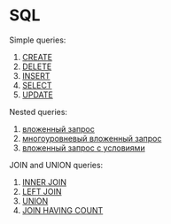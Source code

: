 # SQL
Simple queries:
1. [CREATE](https://github.com/ChosenOnelru/SQL/blob/2da38e24a3c9eef20a38845fe29834eebf8cc852/Simple%20queries/1%20CREATE.sql)
2. [DELETE](https://github.com/ChosenOnelru/SQL/blob/2da38e24a3c9eef20a38845fe29834eebf8cc852/Simple%20queries/2%20DELETE.sql)
3. [INSERT](https://github.com/ChosenOnelru/SQL/blob/2da38e24a3c9eef20a38845fe29834eebf8cc852/Simple%20queries/3%20INSERT.sql)
4. [SELECT](https://github.com/ChosenOnelru/SQL/blob/2da38e24a3c9eef20a38845fe29834eebf8cc852/Simple%20queries/4%20SELECT.sql)
5. [UPDATE](https://github.com/ChosenOnelru/SQL/blob/2da38e24a3c9eef20a38845fe29834eebf8cc852/Simple%20queries/5%20UPDATE.sql)

Nested queries:
1. [вложенный запрос](https://github.com/ChosenOnelru/SQL/blob/2da38e24a3c9eef20a38845fe29834eebf8cc852/Nested%20queries/1.sql)
2. [многоуровневый вложенный запрос](https://github.com/ChosenOnelru/SQL/blob/2da38e24a3c9eef20a38845fe29834eebf8cc852/Nested%20queries/2.sql)
3. [вложенный запрос с условиями](https://github.com/ChosenOnelru/SQL/blob/2da38e24a3c9eef20a38845fe29834eebf8cc852/Nested%20queries/3.sql)

JOIN and UNION queries:
1. [INNER JOIN](https://github.com/ChosenOnelru/SQL/blob/2da38e24a3c9eef20a38845fe29834eebf8cc852/JOIN%20and%20UNION%20queries/1.%20INNER%20JOIN.sql)
2. [LEFT JOIN](https://github.com/ChosenOnelru/SQL/blob/2da38e24a3c9eef20a38845fe29834eebf8cc852/JOIN%20and%20UNION%20queries/2.%20LEFT%20JOIN.sql)
3. [UNION](https://github.com/ChosenOnelru/SQL/blob/2da38e24a3c9eef20a38845fe29834eebf8cc852/JOIN%20and%20UNION%20queries/3.%20UNION.sql)
4. [JOIN HAVING COUNT](https://github.com/ChosenOnelru/SQL/blob/2da38e24a3c9eef20a38845fe29834eebf8cc852/JOIN%20and%20UNION%20queries/4.%20JOIN%20HAVING%20COUNT.sql)
